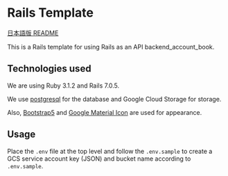 # Rails Template

[日本語版 README](https://github.com/piny940/rails-template/blob/main/README.md)

This is a Rails template for using Rails as an API backend_account_book.

## Technologies used

We are using Ruby 3.1.2 and Rails 7.0.5.

We use [postgresql](https://www.postgresql.org) for the database and Google Cloud Storage for storage.

Also, [Bootstrap5](https://getbootstrap.jp) and [Google Material Icon](https://fonts.google.com/icons) are used for appearance.

## Usage

Place the `.env` file at the top level and follow the `.env.sample` to create a GCS service account key
(JSON) and bucket name according to `.env.sample`.
